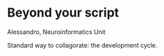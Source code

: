 # Beyond your script

Alessandro, Neuroinformatics Unit

Standard way to collagorate: the development cycle. 